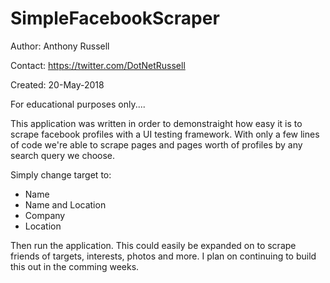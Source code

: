 # SimpleFacebookScraper

Author: Anthony Russell

Contact: https://twitter.com/DotNetRussell

Created: 20-May-2018

For educational purposes only.... 

This application was written in order to demonstraight how easy it is to scrape facebook profiles with a UI testing framework. With only a few lines of code we're able to scrape pages and pages worth of profiles by any search query we choose. 

Simply change target to:
- Name
- Name and Location
- Company
- Location

Then run the application. This could easily be expanded on to scrape friends of targets, interests, photos and more. I plan on continuing to build this out in the comming weeks. 
